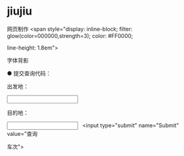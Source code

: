 # jiujiu
网页制作
<span style="display: inline-block; filter: glow(color=000000,strength=3); color: #FF0000; 

line-height: 1.8em">

字体背影</span>

● 提交查询代码：

<form target="_blank" action="http://www.kooxoo.com/search" method=get> 

<td height="40" align="center"><input type=hidden name=T value='Train'> 

<input type=hidden name=OEM value='baidu'> 

出发地： 

<input name="From" type="text" id="from"> 

目的地： 

<input name="q" type="text" id="to"> &nbsp; <input type="submit" name="Submit" value="查询



车次"></td> 

</form> 

<script language="JavaScript">

window.external.AddFavorite("xxxx.com","xxxxx名称");

</script>
